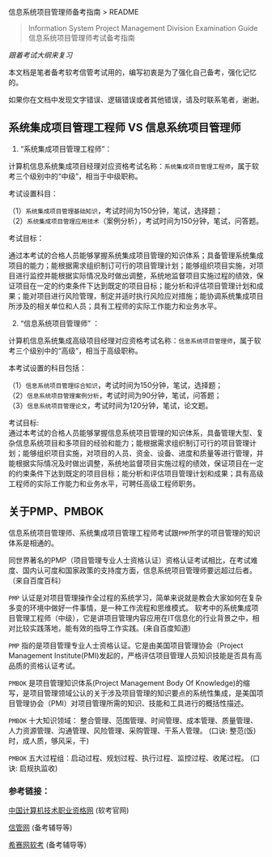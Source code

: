 信息系统项目管理师备考指南 > README

> Information System Project Management Division Examination Guide  
> 信息系统项目管理师考试备考指南

*跟着考试大纲来复习*
 

本文档是笔者备考软考信管考试用的，编写初衷是为了强化自己备考，强化记忆的。

如果你在文档中发现文字错误、逻辑错误或者其他错误，请及时联系笔者，谢谢。


## 系统集成项目管理工程师 VS 信息系统项目管理师

1. “系统集成项目管理工程师”：  

计算机信息系统集成项目经理对应资格考试名称：`系统集成项目管理工程师`，属于软考三个级别中的“中级”，相当于中级职称。

考试设置科目：

（1）`系统集成项目管理基础知识`，考试时间为150分钟，笔试，选择题；  
（2）`系统集成项目管理应用技术`（案例分析），考试时间为150分钟，笔试，问答题。  

考试目标：  

通过本考试的合格人员能够掌握系统集成项目管理的知识体系；具备管理系统集成项目的能力；能根据需求组织制订可行的项目管理计划；能够组织项目实施，对项目进行监控并能根据实际情况及时做出调整，系统地监督项目实施过程的绩效，保证项目在一定的约束条件下达到既定的项目目标；能分析和评估项目管理计划和成果；能对项目进行风险管理，制定并适时执行风险应对措施；能协调系统集成项目所涉及的相关单位和人员；具有工程师的实际工作能力和业务水平。

2. “信息系统项目管理师” ：  

计算机信息系统集成高级项目经理对应资格考试名称：`信息系统项目管理师`，属于软考三个级别中的“高级”，相当于高级职称。

本考试设置的科目包括：

（1）`信息系统项目管理综合知识`，考试时间为150分钟，笔试，选择题；  
（2）`信息系统项目管理案例分析`，考试时间为90分钟，笔试，问答题；  
（3）`信息系统项目管理论文`，考试时间为120分钟，笔试，论文题。

考试目标:  
通过本考试的合格人员能够掌握信息系统项目管理的知识体系，具备管理大型、复杂信息系统项目和多项目的经验和能力；能根据需求组织制订可行的项目管理计划；能够组织项目实施，对项目的人员、资金、设备、进度和质量等进行管理，并能根据实际情况及时做出调整，系统地监督项目实施过程的绩效，保证项目在一定的约束条件下达到既定的项目目标；能分析和评估项目管理计划和成果；具有高级工程师的实际工作能力和业务水平，可聘任高级工程师职务。 

## 关于PMP、PMBOK

信息系统项目管理师、系统集成项目管理工程师考试跟`PMP`所学的项目管理的知识体系是相通的。

同世界著名的PMP（项目管理专业人士资格认证）资格认证考试相比，在考试难度、国内认可度和国家政策的支持度方面，信息系统项目管理师要远超过后者。（来自百度百科）

`PMP` 认证是对项目管理操作全过程的系统学习，简单来说就是教会大家如何在复杂多变的环境中做好一件事情，是一种工作流程和思维模式。 软考中的系统集成项目管理工程师（中级），它是讲项目管理内容应用在IT信息化的行业背景之中，相对比较实践落地，能有效的指导工作实践。(来自百度知道)

`PMP` 指的是项目管理专业人士资格认证。它是由美国项目管理协会（Project Management Institute(PMI)发起的，严格评估项目管理人员知识技能是否具有高品质的资格认证考试。

`PMBOK` 是项目管理知识体系(Project Management Body Of Knowledge)的缩写，是项目管理领域公认的关于涉及项目管理的知识要点的系统性集成，是美国项目管理协会（PMI）对项目管理所需的知识、技能和工具进行的概括性描述。

`PMBOK` 十大知识领域： 整合管理、范围管理、时间管理、成本管理、质量管理、人力资源管理、沟通管理、风险管理、采购管理、干系人管理。
(口诀: 整范(饭)时，成人质，够风采，干)

`PMBOK` 五大过程组：启动过程、规划过程、执行过程、监控过程、收尾过程。 (口诀: 启规执监收)

### 参考链接：

[中国计算机技术职业资格网](http://www.ruankao.org.cn/jsj/cms/index.html) (软考官网)

[信管网](http://www.cnitpm.com/) (备考辅导等)

[希赛网软考](https://www.educity.cn/rk/) (备考辅导等)


